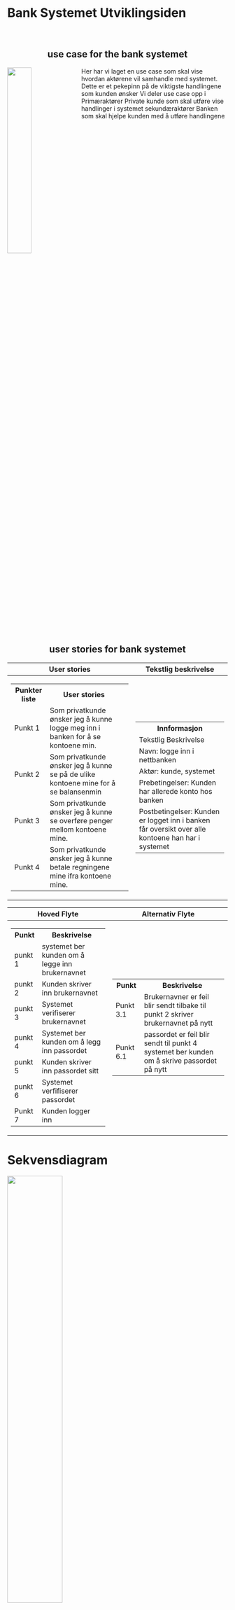 # Bank Systemet Utviklingsiden

<br><h2 align ="center"> use case for the bank systemet</h2>

<img width="33%" align="left" src="md_files/use_case.png">
Her har vi laget en use case som skal vise hvordan aktørene vil samhandle med systemet.
Dette er et pekepinn på de viktigste handlingene som kunden ønsker
Vi deler use case opp i
Primæraktører 
 Private kunde som skal utføre vise handlinger i systemet
 sekundæraktører
 Banken som skal hjelpe kunden med å utføre handlingene
<br clear="both"/>

<h2 align="center">user stories for bank systemet</h2>

| User stories | Tekstlig  beskrivelse | 
| --- | --- |
|<table><tr><th> Punkter liste </th><th> User stories </th></tr><tr><td> Punkt 1 </td><td> Som privatkunde ønsker jeg å kunne logge meg inn i banken for å se kontoene min.</td></tr><tr><td> Punkt 2 </td><td>Som privatkunde ønsker jeg å kunne se på de ulike kontoene mine for å se balansenmin<td></tr><tr><td> Punkt 3 </td><td> Som privatkunde ønsker jeg å kunne se overføre penger mellom kontoene mine.</td></tr><tr><td> Punkt 4 </td><td> Som privatkunde ønsker jeg å kunne betale regningene mine ifra kontoene mine.</td></tr></table>|<table><tr><th>Innformasjon</th></tr><tr> <td> Tekstlig Beskrivelse </td> </tr> <tr> <td> Navn: logge inn i nettbanken </td></tr><tr><td> Aktør: kunde, systemet </td> </tr><tr><td> Prebetingelser: Kunden har allerede konto hos banken </td></tr><tr><td> Postbetingelser: Kunden er logget inn i banken får oversikt over alle kontoene han har i systemet </tr></table> |


| Hoved Flyte | Alternativ Flyte |
|--|--|
|<table> <tr><th>Punkt</th><th>Beskrivelse</th></tr><tr><td>punkt 1</td><td>systemet ber kunden om å legge inn brukernavnet</td></tr><tr><td>punkt 2</td><td>Kunden skriver inn brukernavnet</td></tr><tr><td>punkt 3</td><td>Systemet verifiserer brukernavnet</td></tr><tr><td>punkt 4</td><td>Systemet ber kunden om å legg inn passordet</td></tr><tr><td>punkt 5</td><td>Kunden skriver inn passordet sitt</td></tr><tr><td>punkt 6</td><td>Systemet verfifiserer passordet</td></tr><tr><td>Punkt 7</td><td>Kunden logger inn</td></td></tr> </table>|<table><tr><th> Punkt</th><th>Beskrivelse</th></tr><tr><td>Punkt 3.1</td><td>Brukernavner er feil blir sendt tilbake til punkt 2 skriver brukernavnet på nytt</td></tr><tr><td>Punkt 6.1</td><td>passordet  er feil blir sendt til punkt 4 systemet ber kunden om å skrive passordet på nytt</td></tr> </table>|

# Sekvensdiagram

<p align="left" width="100%">
<img width="50%" src="md_files/sequence_punkt_one.png">
<img width="50%" src="md_files/sequence_punkt_two.png">
</p>

# Classdiagram
<img width="50%" src="md_files/class_diagram.png">



